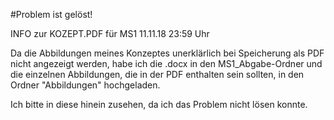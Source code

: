  #Problem ist gelöst!
 
 INFO zur KOZEPT.PDF für MS1                  11.11.18 23:59 Uhr

Da die Abbildungen meines Konzeptes unerklärlich bei Speicherung als PDF nicht angezeigt werden, habe ich die .docx in den MS1_Abgabe-Ordner und die einzelnen Abbildungen, die in der PDF enthalten sein sollten, in den Ordner "Abbildungen" hochgeladen.

Ich bitte in diese hinein zusehen, da ich das Problem nicht lösen konnte.

